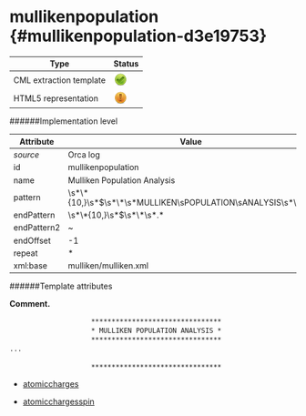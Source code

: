 # mullikenpopulation {#mullikenpopulation-d3e19753}


| Type                                                                                                                                                | Status                                                                                                                                              |
|----|----|
| CML extraction template                                                                                                                             | ![](/imgs/Total.png)                                                                                                                                |
| HTML5 representation                                                                                                                                | ![](/imgs/Partial.png)                                                                                                                              |

######Implementation level

| Attribute                                                                                                                                           | Value                                                                                                                                               |
|----|----|
| *source*                                                                                                                                            | Orca log                                                                                                                                            |
| id                                                                                                                                                  | mullikenpopulation                                                                                                                                  |
| name                                                                                                                                                | Mulliken Population Analysis                                                                                                                        |
| pattern                                                                                                                                             | \\s\*\\\*{10,}\\s\*\$\\s\*\\\*\\s\*MULLIKEN\\sPOPULATION\\sANALYSIS\\s\*\\\*\\s\*                                                                   |
| endPattern                                                                                                                                          | \\s\*\\\*{10,}\\s\*\$\\s\*\\\*\\s\*.\*                                                                                                              |
| endPattern2                                                                                                                                         | \~                                                                                                                                                  |
| endOffset                                                                                                                                           | -1                                                                                                                                                  |
| repeat                                                                                                                                              | \*                                                                                                                                                  |
| xml:base                                                                                                                                            | mulliken/mulliken.xml                                                                                                                               |

######Template attributes

**Comment.**

                        ********************************
                        * MULLIKEN POPULATION ANALYSIS *
                        ********************************
    ...

                        ********************************

-   [atomiccharges](/out/md/cml/orca_log/atomiccharges-d3e19760)

<!-- -->

-   [atomicchargesspin](/out/md/cml/orca_log/atomicchargesspin-d3e19799)


